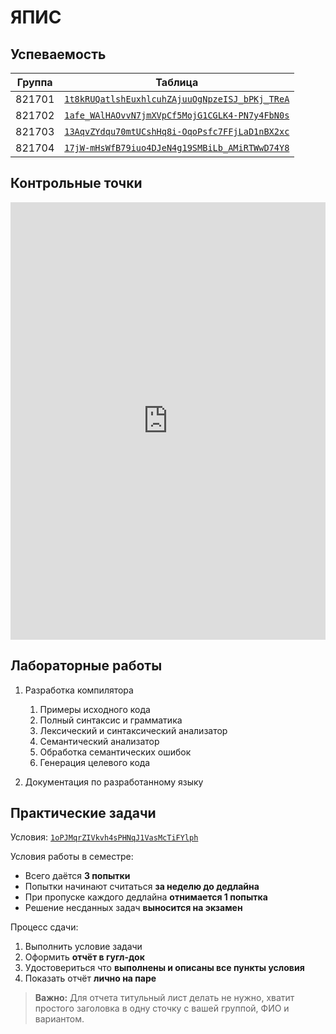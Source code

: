 # ЯПИС

## Успеваемость

| Группа | Таблица                                                                                                                               |
| ------ | ------------------------------------------------------------------------------------------------------------------------------------- |
| 821701 | [`1t8kRUQatlshEuxhlcuhZAjuuOgNpzeISJ_bPKj_TReA`](https://docs.google.com/spreadsheets/d/1t8kRUQatlshEuxhlcuhZAjuuOgNpzeISJ_bPKj_TReA) |
| 821702 | [`1afe_WAlHAOvvN7jmXVpCf5MojG1CGLK4-PN7y4FbN0s`](https://docs.google.com/spreadsheets/d/1afe_WAlHAOvvN7jmXVpCf5MojG1CGLK4-PN7y4FbN0s) |
| 821703 | [`13AqvZYdqu70mtUCshHq8i-OqoPsfc7FFjLaD1nBX2xc`](https://docs.google.com/spreadsheets/d/13AqvZYdqu70mtUCshHq8i-OqoPsfc7FFjLaD1nBX2xc) |
| 821704 | [`17jW-mHsWfB79iuo4DJeN4g19SMBiLb_AMiRTWwD74Y8`](https://docs.google.com/spreadsheets/d/17jW-mHsWfB79iuo4DJeN4g19SMBiLb_AMiRTWwD74Y8) |

## Контрольные точки

<iframe src="https://calendar.google.com/calendar/embed?height=700&amp;wkst=2&amp;bgcolor=%23ffffff&amp;ctz=Europe%2FMinsk&amp;src=NzYxN3JhaWFiZ2RwbTBkc29oNjJxYzBxdm9AZ3JvdXAuY2FsZW5kYXIuZ29vZ2xlLmNvbQ&amp;color=%23D81B60&amp;showTitle=0&amp;showTz=0&amp;showCalendars=0&amp;showTabs=0&amp;showPrint=0&amp;showDate=0&amp;showNav=0&amp;hl=ru&amp;mode=AGENDA" style="border-width:0" width="100%" height="700" frameborder="0" scrolling="no"></iframe>

## Лабораторные работы

1. Разработка компилятора

   1. Примеры исходного кода
   1. Полный синтаксис и грамматика
   1. Лексический и синтаксический анализатор
   1. Семантический анализатор
   1. Обработка семантических ошибок
   1. Генерация целевого кода

1. Документация по разработанному языку

## Практические задачи

Условия: [`1oPJMqrZIVkvh4sPHNqJ1VasMcTiFYlph`](https://docs.google.com/document/d/1oPJMqrZIVkvh4sPHNqJ1VasMcTiFYlph)

Условия работы в семестре:

- Всего даётся **3 попытки**
- Попытки начинают считаться **за неделю до дедлайна**
- При пропуске каждого дедлайна **отнимается 1 попытка**
- Решение несданных задач **выносится на экзамен**

Процесс сдачи:

1. Выполнить условие задачи
1. Оформить **отчёт в гугл-док**
1. Удостовериться что **выполнены и описаны все пункты условия**
1. Показать отчёт **лично на паре**

> **Важно:** Для отчета титульный лист делать не нужно,
> хватит простого заголовка в одну сточку с вашей группой, ФИО и вариантом.
